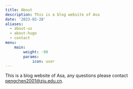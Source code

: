 ```yaml
---
title: About
description: This is a blog website of Asa
date: '2023-02-28'
aliases:
  - about-us
  - about-hugo
  - contact
menu:
    main: 
        weight: -90
        params:
            icon: user
---
```


This is a blog website of Asa, any questions please contact pengchen2001@zju.edu.cn.
